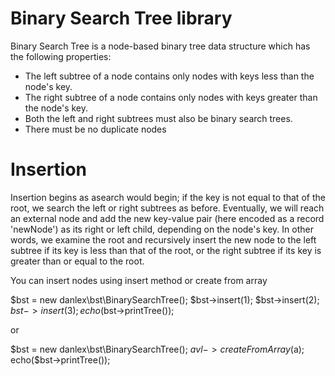 Binary Search Tree library
===
Binary Search Tree is a node-based binary tree data structure which has the following properties:
* The left subtree of a node contains only nodes with keys less than the node's key.
* The right subtree of a node contains only nodes with keys greater than the node's key.
* Both the left and right subtrees must also be binary search trees.
* There must be no duplicate nodes

Insertion
===
Insertion begins as asearch would begin; if the key is not equal to that of the root, we search the left or right subtrees as before. Eventually, we will reach an external node and add the new key-value pair (here encoded as a record 'newNode') as its right or left child, depending on the node's key. In other words, we examine the root and recursively insert the new node to the left subtree if its key is less than that of the root, or the right subtree if its key is greater than or equal to the root.

You can insert nodes using insert method or create from array

$bst = new danlex\bst\BinarySearchTree();
$bst->insert(1);
$bst->insert(2);
$bst->insert(3);
echo($bst->printTree());

or

$bst = new danlex\bst\BinarySearchTree();
$avl->createFromArray($a);
echo($bst->printTree());
